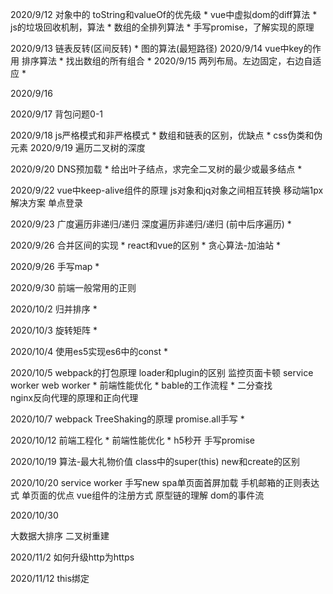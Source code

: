 2020/9/12
   对象中的 toString和valueOf的优先级  *
   vue中虚拟dom的diff算法 *
   js的垃圾回收机制，算法 *
   数组的全排列算法  *
   手写promise，了解实现的原理
   
2020/9/13
   链表反转(区间反转) *
   图的算法(最短路径)
2020/9/14
   vue中key的作用
   排序算法  *
   找出数组的所有组合  *
2020/9/15
   两列布局。左边固定，右边自适应 *

2020/9/16

2020/9/17
  背包问题0-1

2020/9/18
   js严格模式和非严格模式 *
   数组和链表的区别，优缺点 *
   css伪类和伪元素 
2020/9/19
   遍历二叉树的深度 

2020/9/20
   DNS预加载 *
   给出叶子结点，求完全二叉树的最少或最多结点 *


2020/9/22
   vue中keep-alive组件的原理
   js对象和jq对象之间相互转换
   移动端1px解决方案
   单点登录 

2020/9/23
   广度遍历非递归/递归
   深度遍历非递归/递归  (前中后序遍历) *

2020/9/26
   合并区间的实现 *
   react和vue的区别 *
   贪心算法-加油站 *

2020/9/26
   手写map *

2020/9/30
   前端一般常用的正则

2020/10/2
   归并排序 *

2020/10/3
   旋转矩阵 *

2020/10/4
   使用es5实现es6中的const *

2020/10/5
   webpack的打包原理
   loader和plugin的区别 
   监控页面卡顿 service worker  web worker *
   前端性能优化  *
   bable的工作流程 *
   二分查找  
   nginx反向代理的原理和正向代理 

2020/10/7
   webpack TreeShaking的原理 
   promise.all手写 *

2020/10/12
   前端工程化 *
   前端性能优化 *
   h5秒开 
   手写promise 

2020/10/19
   算法-最大礼物价值
   class中的super(this)
   new和create的区别

2020/10/20
   service worker
   手写new
   spa单页面首屏加载
   手机邮箱的正则表达式
   单页面的优点
   vue组件的注册方式
   原型链的理解
   dom的事件流
   
2020/10/30

   大数据大排序
   二叉树重建

2020/11/2
   如何升级http为https
   

2020/11/12
      this绑定
   